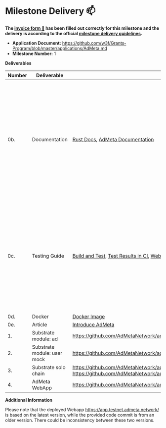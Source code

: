# Milestone Delivery :mailbox:

**The [invoice form :pencil:](https://docs.google.com/forms/d/e/1FAIpQLSfmNYaoCgrxyhzgoKQ0ynQvnNRoTmgApz9NrMp-hd8mhIiO0A/viewform) has been filled out correctly for this milestone and the delivery is according to the official [milestone delivery guidelines](https://github.com/w3f/Grants-Program/blob/master/docs/milestone-deliverables-guidelines.md).**  

* **Application Document:** https://github.com/w3f/Grants-Program/blob/master/applications/AdMeta.md
* **Milestone Number:** 1


**Deliverables**

| Number | Deliverable | Link | Notes |
| ------------- | ------------- | ------------- |------------- |
| 0b. | Documentation | [Rust Docs](https://admetanetwork.github.io/admeta/), [AdMeta Documentation](https://docs.admeta.network/)| Rust docs are generated from the inline documentation, which can be also found in the source code. AdMeta documentation provides a guide to build and set up an AdMeta test network, and also there is a step-to-step guide for the AdMeta WebApp. | 
| 0c.  | Testing Guide	| [Build and Test](https://github.com/AdMetaNetwork/admeta#getting-started), [Test Results in CI](https://github.com/AdMetaNetwork/admeta/actions/workflows/rust.yml), [WebApp Guide](https://docs.admeta.network/guides/how-to-use-admeta-webapp) | In the README we described a build and unit test guide of AdMeta node. Also, unit test execution is integrated in CI. For a functional related test, the most convenient way is to use our WebApp by following the WebApp guide provided.  |
| 0d. | Docker | [Docker Image](https://hub.docker.com/repository/docker/h4n00/admeta) | |
| 0e. | Article | [Introduce AdMeta](https://medium.com/@admeta/admeta-an-internet-advertising-revolution-cee26f3421e7) ||
| 1. | Substrate module: ad	| https://github.com/AdMetaNetwork/admeta/tree/d133bce5adaa41dc2acffa8f10b63928d22751b4/pallets/ad |  |
| 2. | Substrate module: user mock	| https://github.com/AdMetaNetwork/admeta/tree/d133bce5adaa41dc2acffa8f10b63928d22751b4/pallets/user | |
| 3. | Substrate solo chain	| https://github.com/AdMetaNetwork/admeta/tree/d133bce5adaa41dc2acffa8f10b63928d22751b4/node https://github.com/AdMetaNetwork/admeta/tree/d133bce5adaa41dc2acffa8f10b63928d22751b4/runtime | |
| 4. | AdMeta WebApp | https://github.com/AdMetaNetwork/admeta-webapp/tree/cb198db390708e47b1a3fce2b36769d01509e890 | |




**Additional Information**

Please note that the deployed Webapp https://app.testnet.admeta.network/ is based on the latest version, while the provided code commit is from an older version. There could be inconsistency between these two versions.

